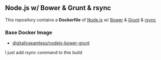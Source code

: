 ## Node.js w/ Bower & Grunt & rsync

This repository contains a **Dockerfile** of [Node.js](http://nodejs.org/) w/ [Bower](http://bower.io/) & [Grunt](http://gruntjs.com/) & [rsync](http://man.cx/rsync(1))

### Base Docker Image

* [digitallyseamless/nodejs-bower-grunt](https://hub.docker.com/r/digitallyseamless/nodejs-bower-grunt/)


I just add _rsync_ command to this build